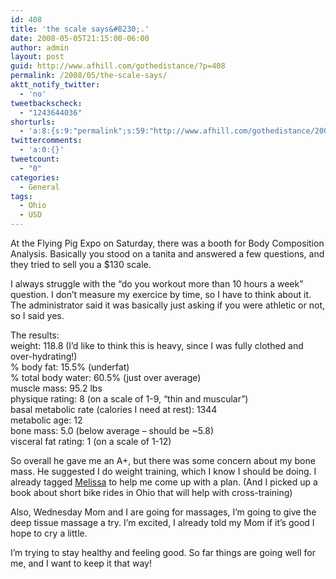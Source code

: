 ```yaml
---
id: 408
title: 'the scale says&#8230;.'
date: 2008-05-05T21:15:00-06:00
author: admin
layout: post
guid: http://www.afhill.com/gothedistance/?p=408
permalink: /2008/05/the-scale-says/
aktt_notify_twitter:
  - 'no'
tweetbackscheck:
  - "1243644036"
shorturls:
  - 'a:8:{s:9:"permalink";s:59:"http://www.afhill.com/gothedistance/2008/05/the-scale-says/";s:7:"tinyurl";s:25:"http://tinyurl.com/7tskos";s:4:"isgd";s:17:"http://is.gd/grzW";s:5:"bitly";s:18:"http://bit.ly/zB6C";s:5:"snipr";s:22:"http://snipr.com/acbpf";s:5:"snurl";s:22:"http://snurl.com/acbpf";s:7:"snipurl";s:24:"http://snipurl.com/acbpf";s:4:"trim";s:17:"http://tr.im/a3m5";}'
twittercomments:
  - 'a:0:{}'
tweetcount:
  - "0"
categories:
  - General
tags:
  - Ohio
  - USD
---
```

At the Flying Pig Expo on Saturday, there was a booth for Body Composition Analysis. Basically you stood on a tanita and answered a few questions, and they tried to sell you a $130 scale.

I always struggle with the &#8220;do you workout more than 10 hours a week&#8221; question. I don&#8217;t measure my exercice by time, so I have to think about it. The administrator said it was basically just asking if you were athletic or not, so I said yes.

The results:  
weight: 118.8 (I&#8217;d like to think this is heavy, since I was fully clothed and over-hydrating!)  
% body fat: 15.5% (underfat)  
% total body water: 60.5% (just over average)  
muscle mass: 95.2 lbs  
physique rating: 8 (on a scale of 1-9, &#8220;thin and muscular&#8221;)  
basal metabolic rate (calories I need at rest): 1344  
metabolic age: 12  
bone mass: 5.0 (below average &#8211; should be ~5.8)  
visceral fat rating: 1 (on a scale of 1-12)

So overall he gave me an A+, but there was some concern about my bone mass. He suggested I do weight training, which I know I should be doing. I already tagged [Melissa](http://itsamonkey.blogspot.com) to help me come up with a plan. (And I picked up a book about short bike rides in Ohio that will help with cross-training)

Also, Wednesday Mom and I are going for massages, I&#8217;m going to give the deep tissue massage a try. I&#8217;m excited, I already told my Mom if it&#8217;s good I hope to cry a little. 

I&#8217;m trying to stay healthy and feeling good. So far things are going well for me, and I want to keep it that way!